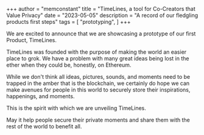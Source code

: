 +++
author = "memconstant"
title = "TimeLines, a tool for Co-Creators that Value Privacy"
date = "2023-05-05"
description = "A record of our fledgling products first steps"
tags = [
    "prototyping",
]
+++

We are excited to announce that we are showcasing a prototype of our first Product, TimeLines.

TimeLines was founded with the purpose of making the world an easier place to grok. We have a problem with many great ideas being lost in the ether when they could be, honestly, on Ethereum.

While we don't think all ideas, pictures, sounds, and moments need to be trapped in the amber that is the blockchain, we certainly do hope we can make avenues for people in this world to securely store their inspirations, happenings, and moments.

This is the spirit with which we are unveiling TimeLines.

May it help people secure their private moments and share them with the rest of the world to benefit all.
